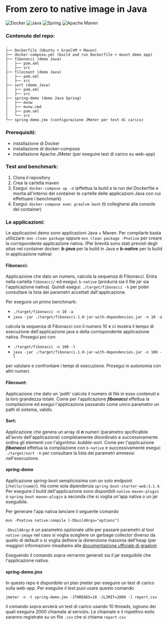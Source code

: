 # From zero to native image in Java

![Docker](https://img.shields.io/badge/docker-%230db7ed.svg?style=for-the-badge&logo=docker&logoColor=white)
![Java](https://img.shields.io/badge/java-%23ED8B00.svg?style=for-the-badge&logo=openjdk&logoColor=white)
	![Spring](https://img.shields.io/badge/spring-%236DB33F.svg?style=for-the-badge&logo=spring&logoColor=white)
![Apache Maven](https://img.shields.io/badge/Apache%20Maven-C71A36?style=for-the-badge&logo=Apache%20Maven&logoColor=white)


### Contenuto del repo:
```
.
├── Dockerfile (Ubuntu + GraalVM + Maven)
├── docker-compose.yml (build and run Dockerfile + mount demo app)
├── fibonacci (demo Java)
│   ├── pom.xml
│   ├── src
├── filecount (demo Java)
│   ├── pom.xml
│   ├── src
├── sort (demo Java)
│   ├── pom.xml
│   ├── src
├── spring-demo (demo Java Spring)
│   ├── mvnw
│   ├── mvnw.cmd
│   ├── pom.xml
│   └── src
└── spring-demo.jmx (configurazione JMeter per test di carico)
```

### Prerequisiti:
- installazione di Docker
- installazione di docker-compose
- installazione Apache JMeter (per eseguire test di carico su web-app)

### Test and benchmark:
1. Clona il repository
1. Crea la cartella maven
1. Esegui: ```docker-compose up -d``` (effettua la build e la run del Dockerfile e monta all'interno del container le cartelle delle applicazioni Java con cui effettuare i benchmark)
1. Esegui: ```docker-compose exec graalvm bash``` (ti collegherai alla console del container)

### Le applicazioni:
Le applicazioni demo sono applicazioni Java + Maven. Per compilarle basta utilizzare: ```mvn clean package``` oppure ```mvn clean package -Pnative``` per creare la corrispondente applicazione nativa. (Per brevità sono stati previsti degli *alias* nel container docker: ***b-java*** per la build in Java e ***b-native*** per la build in applicazione nativa)

#### Fibonacci:
Applicazione che dato un numero, calcola la sequenza di Fibonacci.
Entra nella cartella ```fibonacci/``` ed esegui: ```b-native``` (produrrà sia il file *jar* sia l'applicazione nativa). Quindi esegui: ```./target/fibonacci -h``` per poter consultare la lista dei parametri accettati dall'applicazione. 

Per eseguire un primo benchmark:

- ```./target/fibonacci -n 10 -a```
- ```java -jar ./target/fibonacci-1.0-jar-with-dependencies.jar -n 10 -a```

calcola la sequenza di Fibonacci con il numero 10 e ci mostra il tempo di esecuzione dell'applicazione java e della corrispondente applicazione nativa. Prosegui poi con:

- ```./target/fibonacci -n 100 -l```
- ```java -jar ./target/fibonacci-1.0-jar-with-dependencies.jar -n 100 -l```

per valutare e confrontare i tempi di esecuzione. Prosegui in autonomia con altri numeri.

#### Filecount:
Applicazione che dato un '*path*' calcola il numero di file in esso contenuti e la loro grandezza totale. Come per l'applicazione ***fibonacci*** effettua la compilazione ed esegui l'applicazione passando come unico parametro un path di sistema, valido.

#### Sort:
Applicazione che genera un array di ***n*** numeri (parametro spcificabile all'avvio dell'applicazione) completamente disordinato e successivamente ordina gli elementi con l'algoritmo: *bubble-sort*. Come per l'applicazione ***fibonacci*** effettua la compilazione con ```b-native``` e successivamente esegui: ```./target/sort -h``` per consultare la lista dei parametri ammessi nell'esecuzione.

#### spring-demo

Applicazione spring-boot semplicissima con un solo endpoint (`/hello/{name}`).
Ha come sola dipendenza `spring-boot-starter-web:3.1.4`.
Per eseguire il build dell'applicazione sono disponibili `native-maven-plugin` o `spring-boot-maven-plugin` a seconda che si voglia un'app nativa o un jar eseguibile.

Per generare l'app nativa lanciare il seguente comando

```
mvn -Pnative native:compile [-DbuildArgs="options"]
```
`-DbuildArgs` è un parametro opzionale utile per passare parametri al tool `native-image` nel caso si voglia scegliere un garbage collector diverso da quello di default o si voglia definire la dimenzione massima dell'heap (per maggiori informazioni rimadiamo alla [documentazione ufficiale di graalvm](https://www.graalvm.org/22.0/reference-manual/native-image/Options/)


Eseguendo il comando sopra verranno generati sia il jar eseguibile che l'applicazione nativa.

#### spring-demo.jmx

In questo repo è disponibile un plan jmeter per eseguire un test di carico sulla web-app.
Per eseguire il test puoi usare questo comando
```
jmeter -n -t spring-demo.jmx -JTHREADS=10 -JLIMIT=2000 -l report.csv
```
il comando sopra avvierà un test di carico usando 10 threads, ognuno dei quali eseguira 2000 chiamate al servizio.
Le chiamate e il rispettivo esito saranno registrate su un file `.csv` che si chiama `report.csv` 
